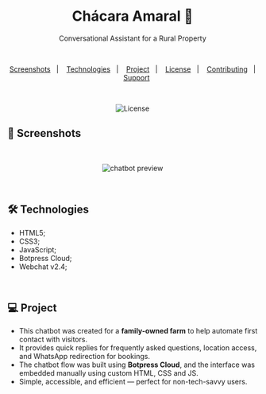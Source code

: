 <h1 align="center"> Chácara Amaral 🌾 </h1> 

<p align="center">Conversational Assistant for a Rural Property</p>

<br>

<p align="center">  
  <a href="#-screenshots">Screenshots</a>&nbsp;&nbsp;&nbsp;|&nbsp;&nbsp;&nbsp;
  <a href="#-technologies">Technologies</a>&nbsp;&nbsp;&nbsp;|&nbsp;&nbsp;&nbsp;
  <a href="#-project">Project</a>&nbsp;&nbsp;&nbsp;|&nbsp;&nbsp;&nbsp;
  <a href="#-license">License</a>&nbsp;&nbsp;&nbsp;|&nbsp;&nbsp;&nbsp;
  <a href="#-contributing">Contributing</a>&nbsp;&nbsp;&nbsp;|&nbsp;&nbsp;&nbsp;
  <a href="#-support">Support</a>  
</p>

<br>

<p align="center">
  <img alt="License" src="https://img.shields.io/static/v1?label=license&message=MIT&color=32a852&labelColor=000000">
</p>

## 📸 Screenshots

<br>

<p align="center">
  <img src="src/img/chatbot-preview.png" alt="chatbot preview">
</p>

<br>

## 🛠 Technologies
- HTML5;
- CSS3;
- JavaScript;
- Botpress Cloud;
- Webchat v2.4;

<br>

## 💻 Project

- This chatbot was created for a **family-owned farm** to help automate first contact with visitors.
- It provides quick replies for frequently asked questions, location access, and WhatsApp redirection for bookings.
- The chatbot flow was built using **Botpress Cloud**, and the interface was embedded manually using custom HTML, CSS and JS.
- Simple, accessible, and efficient — perfect for non-tech-savvy users.
